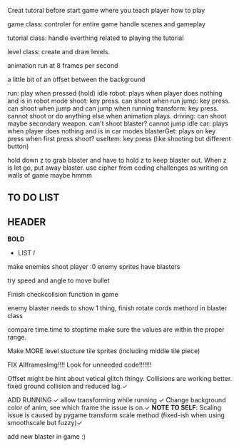Creat tutoral before start game where you teach player how to play

game class:
controler for entire game
handle scenes and gameplay

tutorial class:
handle everthing related to playing the tutorial

level class:
create and draw levels.

animation run at 8 frames per second


a little bit of an offset between the background


run: play when pressed (hold)
idle robot: plays when player does nothing and is in robot mode
shoot: key press. can shoot when run
jump: key press. can shoot when jump and can jump when running
transform: key press. cannot shoot or do anything else when animation plays.
driving: can shoot maybe secondary weapon. can't shoot blaster? cannot jump
idle car: plays when player does nothing and is in car modes
blasterGet: plays on key press when first press shoot?
useItem: key press (like shooting but different button)

hold down z to grab blaster and have to hold z to keep blaster out. When z is let go, put away blaster.
use cipher from coding challenges as writing on walls of game maybe hmmm


## TO DO LIST
## HEADER
**BOLD**
* LIST
*I*

make enemies shoot player :0
enemy sprites have blasters


try speed and angle to move bullet


Finish checkcollsion function in game

enemy blaster needs to show 1 thing, finish rotate cords methord in blaster class

compare time.time to stoptime make sure the values are within the proper range.

Make MORE level stucture tile sprites (including middle tile piece)


FIX AllframesImg!!!!
Look for unneeded code!!!!!!!

Offset might be hint about vetical glitch thingy. Collisions are working better. fixed ground collision and reduced lag.✓

ADD RUNNING ✓
allow transforming while running ✓
Change background color of anim, see which frame the issue is on.✓
**NOTE TO SELF**: Scaling issue is caused by pygame transform scale method (fixed-ish when using smoothscale but fuzzy)✓

add new blaster in game :)


